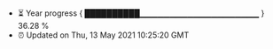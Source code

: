 - ⏳ Year progress { ██████████▁▁▁▁▁▁▁▁▁▁▁▁▁▁▁▁▁▁▁▁ } 36.28 %
- ⏰ Updated on Thu, 13 May 2021 10:25:20 GMT

